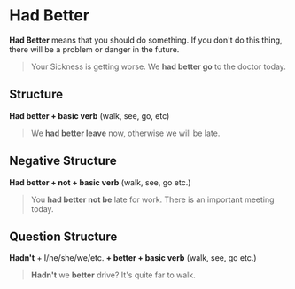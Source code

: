 # Had Better

**Had Better** means that you should do something. If you don't do this thing, there will be a problem or danger in the future.

> Your Sickness is getting worse. We **had better go** to the doctor today.

## Structure

**Had better + basic verb** (walk, see, go, etc)

> We **had better leave** now, otherwise we will be late.

## Negative Structure

**Had better + not + basic verb** (walk, see, go etc.)

> You **had better not be** late for work. There is an important meeting today.

## Question Structure

**Hadn't** + I/he/she/we/etc. **+ better + basic verb** (walk, see, go etc.)

> **Hadn't** we **better** drive? It's quite far to walk.
